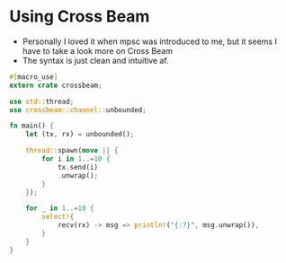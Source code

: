 # Using Cross Beam
- Personally I loved it when mpsc was introduced to me, but it seems I have to take a look more on Cross Beam
- The syntax is just clean and intuitive af.

```rust
#[macro_use]
extern crate crossbeam;

use std::thread;
use crossbeam::channel::unbounded;

fn main() {
    let (tx, rx) = unbounded();

    thread::spawn(move || {
        for i in 1..=10 {
            tx.send(i)
            .unwrap();  
        }
    });

    for _ in 1..=10 {
        select!{
            recv(rx) -> msg => println!("{:?}", msg.unwrap()),
        }
    }
}

```

